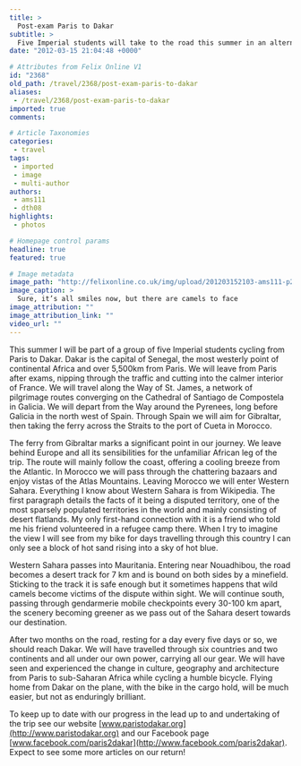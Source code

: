 ```yaml
---
title: >
  Post-exam Paris to Dakar
subtitle: >
  Five Imperial students will take to the road this summer in an alternative road trip
date: "2012-03-15 21:04:48 +0000"

# Attributes from Felix Online V1
id: "2368"
old_path: /travel/2368/post-exam-paris-to-dakar
aliases:
 - /travel/2368/post-exam-paris-to-dakar
imported: true
comments:

# Article Taxonomies
categories:
 - travel
tags:
 - imported
 - image
 - multi-author
authors:
 - ams111
 - dth08
highlights:
 - photos

# Homepage control params
headline: true
featured: true

# Image metadata
image_path: "http://felixonline.co.uk/img/upload/201203152103-ams111-p2d_groupphoto.jpg"
image_caption: >
  Sure, it’s all smiles now, but there are camels to face
image_attribution: ""
image_attribution_link: ""
video_url: ""
---
```


This summer I will be part of a group of five Imperial students cycling from Paris to Dakar. Dakar is the capital of Senegal, the most westerly point of continental Africa and over 5,500km from Paris. We will leave from Paris after exams, nipping through the traffic and cutting into the calmer interior of France. We will travel along the Way of St. James, a network of pilgrimage routes converging on the Cathedral of Santiago de Compostela in Galicia. We will depart from the Way around the Pyrenees, long before Galicia in the north west of Spain. Through Spain we will aim for Gibraltar, then taking the ferry across the Straits to the port of Cueta in Morocco.

The ferry from Gibraltar marks a significant point in our journey. We leave behind Europe and all its sensibilities for the unfamiliar African leg of the trip. The route will mainly follow the coast, offering a cooling breeze from the Atlantic. In Morocco we will pass through the chattering bazaars and enjoy vistas of the Atlas Mountains. Leaving Morocco we will enter Western Sahara. Everything I know about Western Sahara is from Wikipedia. The first paragraph details the facts of it being a disputed territory, one of the most sparsely populated territories in the world and mainly consisting of desert flatlands. My only first-hand connection with it is a friend who told me his friend volunteered in a refugee camp there. When I try to imagine the view I will see from my bike for days travelling through this country I can only see a block of hot sand rising into a sky of hot blue.

Western Sahara passes into Mauritania. Entering near Nouadhibou, the road becomes a desert track for 7 km and is bound on both sides by a minefield. Sticking to the track it is safe enough but it sometimes happens that wild camels become victims of the dispute within sight. We will continue south, passing through gendarmerie mobile checkpoints every 30-100 km apart, the scenery becoming greener as we pass out of the Sahara desert towards our destination.

After two months on the road, resting for a day every five days or so, we should reach Dakar. We will have travelled through six countries and two continents and all under our own power, carrying all our gear. We will have seen and experienced the change in culture, geography and architecture from Paris to sub-Saharan Africa while cycling a humble bicycle. Flying home from Dakar on the plane, with the bike in the cargo hold, will be much easier, but not as enduringly brilliant.

To keep up to date with our progress in the lead up to and undertaking of the trip see our website [www.paristodakar.org](http://www.paristodakar.org) and our Facebook page [www.facebook.com/paris2dakar](http://www.facebook.com/paris2dakar). Expect to see some more articles on our return!
